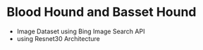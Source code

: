 # Blood Hound and Basset Hound

- Image Dataset using Bing Image Search API
- using Resnet30 Architecture
